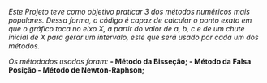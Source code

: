 *Este Projeto teve como objetivo praticar 3 dos métodos numéricos mais populares. Dessa forma, o código é capaz de calcular o ponto exato em que o gráfico toca no eixo X, a partir do valor de a, b, c e de um chute inicial de X para gerar um intervalo, este que será usado por cada um dos métodos.*

 *Os métododos usados foram:*
    **- Método da Bisseção;
    - Método da Falsa Posição
    - Método de Newton-Raphson;**
